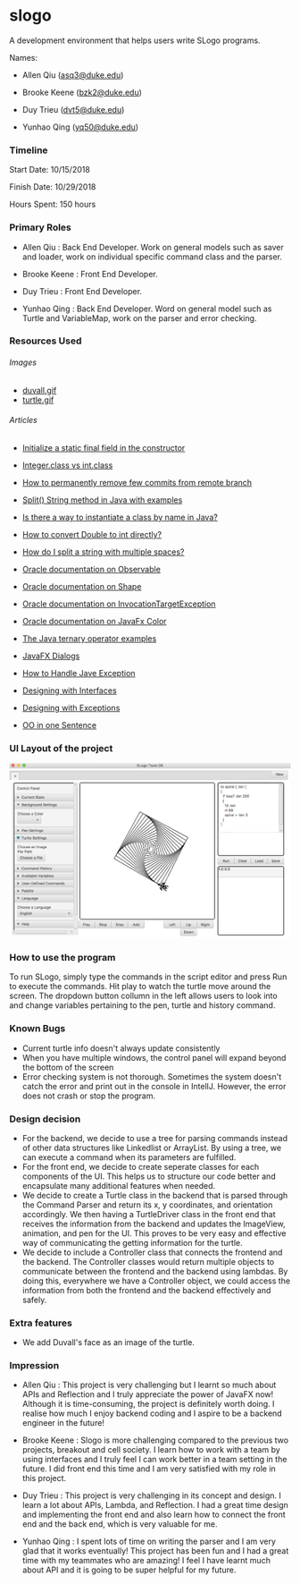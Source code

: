 # slogo

A development environment that helps users write SLogo programs.

Names:
* Allen Qiu (asq3@duke.edu)

* Brooke Keene (bzk2@duke.edu)

* Duy Trieu (dvt5@duke.edu)

* Yunhao Qing (yq50@duke.edu)

### Timeline

Start Date: 10/15/2018

Finish Date: 10/29/2018

Hours Spent: 150 hours

### Primary Roles

* Allen Qiu : Back End Developer. Work on general models such as saver and loader, work on individual specific command class and the parser.

* Brooke Keene : Front End Developer.

* Duy Trieu : Front End Developer.

* Yunhao Qing : Back End Developer. Word on general model such as Turtle and VariableMap, work on the parser and error checking.


### Resources Used

###### Images

* [duvall.gif](https://users.cs.duke.edu/~rcd/images/rcd.jpg)
* [turtle.gif]()

###### Articles


* [Initialize a static final field in the constructor](https://stackoverflow.com/questions/5093744/initialize-a-static-final-field-in-the-constructor)
* [Integer.class vs int.class](https://l.messenger.com/l.php?u=https%3A%2F%2Fstackoverflow.com%2Fquestions%2F22470985%2Finteger-class-vs-int-class&h=AT0oxh3T6S7cgm3CMzhRzM-bvukfJYa5z3dXlGkvSAJkB-cd-ucubCPXM4pLevC69Rc95Srq_DW-I0h1FdTZsHNwYd470REraRFeRU-z1YK_47OpJFGXvmkI6ulIDw)
* [How to permanently remove few commits from remote branch](https://stackoverflow.com/questions/3293531/how-to-permanently-remove-few-commits-from-remote-branch)
* [Split() String method in Java with examples](https://www.geeksforgeeks.org/split-string-java-examples/)
* [Is there a way to instantiate a class by name in Java?](https://stackoverflow.com/questions/9886266/is-there-a-way-to-instantiate-a-class-by-name-in-java)
* [How to convert Double to int directly?](https://stackoverflow.com/questions/5404149/how-to-convert-double-to-int-directly)
* [How do I split a string with multiple spaces?](https://kodejava.org/how-do-i-split-a-string-with-multiple-spaces/)
* [Oracle documentation on Observable](https://docs.oracle.com/javase/7/docs/api/java/util/Observable.html)
* [Oracle documentation on Shape](https://docs.oracle.com/javase/8/javafx/api/javafx/scene/shape/Shape.html)
* [Oracle documentation on InvocationTargetException](https://docs.oracle.com/javase/7/docs/api/java/lang/reflect/InvocationTargetException.html)
* [Oracle documentation on JavaFx Color](https://docs.oracle.com/javafx/2/api/javafx/scene/paint/Color.html)
* [The Java ternary operator examples](https://alvinalexander.com/java/edu/pj/pj010018)

* [JavaFX Dialogs](https://code.makery.ch/blog/javafx-dialogs-official/)
* [How to Handle Jave Exception](https://stackify.com/specify-handle-exceptions-java/)
* [Designing with Interfaces](https://www.artima.com/designtechniques/interfaces.html)
* [Designing with Exceptions](https://www.javaworld.com/article/2076721/core-java/designing-with-exceptions.html)
* [OO in one Sentence](https://media.pragprog.com/articles/may_04_oo1.pdf)

### UI Layout of the project

![UI View](doc/SlogoUIDesign.png "IDE initial plan")

### How to use the program

To run SLogo, simply type the commands in the script editor and press Run to execute the commands. Hit play to watch the turtle move around the screen. The dropdown button collumn in the left allows users to look into and change variables pertaining to the pen, turtle and history command.

### Known Bugs
* Current turtle info doesn't always update consistently
* When you have multiple windows, the control panel will expand beyond the bottom of the screen
* Error checking system is not thorough. Sometimes the system doesn't catch the error and print out in the console in IntellJ. However, the error does not crash or stop the program.

### Design decision
* For the backend, we decide to use a tree for parsing commands instead of other data structures like Linkedlist or ArrayList. By using a tree, we can execute a command when its parameters are fulfilled.
* For the front end, we decide to create seperate classes for each components of the UI. This helps us to structure our code better and encapsulate many additional features when needed. 
* We decide to create a Turtle class in the backend that is parsed through the Command Parser and return its x, y coordinates, and orientation accordingly. We then having a TurtleDriver class in the front end that receives the information from the backend and updates the ImageView, animation, and pen for the UI. This proves to be very easy and effective way of communicating the getting information for the turtle.
* We decide to include a Controller class that connects the frontend and the backend. The Controller classes would return multiple objects to communicate between the frontend and the backend using lambdas. By doing this, everywhere we have a Controller object, we could access the information from both the frontend and the backend effectively and safely.

### Extra features

* We add Duvall's face as an image of the turtle. 

### Impression

* Allen Qiu : This project is very challenging but I learnt so much about APIs and Reflection and I truly appreciate the power of JavaFX now! Although it is time-consuming, the project is definitely worth doing. I realise how much I enjoy backend coding and I aspire to be a backend engineer in the future!

* Brooke Keene : Slogo is more challenging compared to the previous two projects, breakout and cell society. I learn how to work with a team by using interfaces and I truly feel I can work better in a team setting in the future. I did front end this time and I am very satisfied with my role in this project.

* Duy Trieu : This project is very challenging in its concept and design. I learn a lot about APIs, Lambda, and Reflection. I had a great time design and implementing the front end and also learn how to connect the front end and the back end, which is very valuable for me. 

* Yunhao Qing : I spent lots of time on writing the parser and I am very glad that it works eventually! This project has been fun and I had a great time with my teammates who are amazing! I feel I have learnt much about API and it is going to be super helpful for my future.